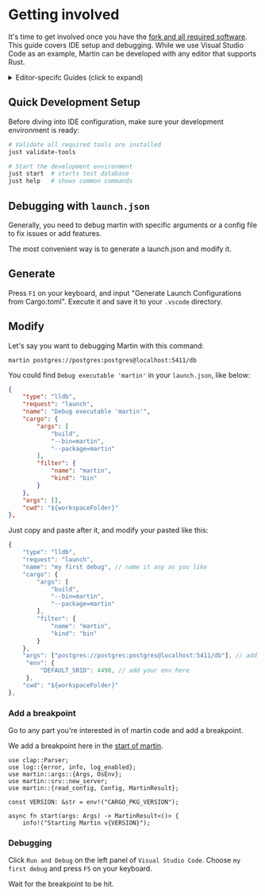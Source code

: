 # Getting involved

It's time to get involved once you have the [fork and all required software](development.md).
This guide covers IDE setup and debugging.
While we use Visual Studio Code as an example, Martin can be developed with any editor that supports Rust.

<details>
<summary>Editor-specifc Guides (click to expand)</summary>

### Visual Studio Code

Install these essential extensions:

* [rust-analyzer](https://marketplace.visualstudio.com/items?itemName=rust-lang.rust-analyzer) - Rust language server
* [CodeLLDB](https://marketplace.visualstudio.com/items?itemName=vadimcn.vscode-lldb) - Debugger for Rust
* [Even Better TOML](https://marketplace.visualstudio.com/items?itemName=tamasfe.even-better-toml) - TOML syntax highlighting
* [GitLens](https://marketplace.visualstudio.com/items?itemName=eamodio.gitlens) - Git integration (optional)

### Vim/Neovim

Use [rustaceanvim](https://github.com/mrcjkb/rustaceanvim)

### Emacs

Use either

* [rustic](https://github.com/brotzeit/rustic) or
* [rust-mode](https://github.com/rust-lang/rust-mode)

### RustRover

[RustRover](https://jetbrains.com/rust/) supports rust out of the box

### Zed

[Zed](https://zed.dev/) supports rust out of the box

</details>

## Quick Development Setup

Before diving into IDE configuration, make sure your development environment is ready:

```bash
# Validate all required tools are installed
just validate-tools

# Start the development environment
just start  # starts test database
just help   # shows common commands
```

## Debugging with `launch.json`

Generally, you need to debug martin with specific arguments or a config file to fix issues or add features.

The most convenient way is to generate a launch.json and modify it.

## Generate

Press `F1` on your keyboard, and input "Generate Launch Configurations from Cargo.toml". Execute it and save it to your `.vscode` directory.

## Modify

Let's say you want to debugging Martin with this command:

```shell
martin postgres://postgres:postgres@localhost:5411/db
```

You could find `Debug executable 'martin'` in your `launch.json`, like below:

```json
{
    "type": "lldb",
    "request": "launch",
    "name": "Debug executable 'martin'",
    "cargo": {
        "args": [
            "build",
            "--bin=martin",
            "--package=martin"
        ],
        "filter": {
            "name": "martin",
            "kind": "bin"
        }
    },
    "args": [],
    "cwd": "${workspaceFolder}"
},
```

Just copy and paste after it, and modify your pasted like this:

```javascript
{
    "type": "lldb",
    "request": "launch",
    "name": "my first debug", // name it any as you like
    "cargo": {
        "args": [
            "build",
            "--bin=martin",
            "--package=martin"
        ],
        "filter": {
            "name": "martin",
            "kind": "bin"
        }
    },
    "args": ["postgres://postgres:postgres@localhost:5411/db"], // add your arguments here
     "env": {
         "DEFAULT_SRID": 4490, // add your env here
     },
    "cwd": "${workspaceFolder}"
},
```

### Add a breakpoint

Go to any part you're interested in of martin code and add a breakpoint.

We add a breakpoint here in the [start of martin](https://github.com/maplibre/martin/blob/e628c3973f193a432d3d1282c5893e2339e806b6/martin/src/bin/martin.rs#L10).

```rust, ignore
use clap::Parser;
use log::{error, info, log_enabled};
use martin::args::{Args, OsEnv};
use martin::srv::new_server;
use martin::{read_config, Config, MartinResult};

const VERSION: &str = env!("CARGO_PKG_VERSION");

async fn start(args: Args) -> MartinResult<()> {
    info!("Starting Martin v{VERSION}");
```

### Debugging

Click `Run and Debug` on the left panel of `Visual Studio Code`. Choose `my first debug` and press `F5` on your keyboard.

Wait for the breakpoint to be hit.
